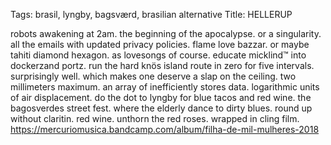 Tags: brasil, lyngby, bagsværd, brasilian alternative
Title: HELLERUP
  
robots awakening at 2am. the beginning of the apocalypse. or a singularity. all the emails with updated privacy policies. flame love bazzar. or maybe tahiti diamond hexagon. as lovesongs of course. educate micklind™ into dockerzand portz. run the hard knös island route in zero for five intervals. surprisingly well. which makes one deserve a slap on the ceiling. two millimeters maximum. an array of inefficiently stores data. logarithmic units of air displacement. do the dot to lyngby for blue tacos and red wine. the bagosverdes street fest. where the elderly dance to dirty blues. round up without claritin. red wine. unthorn the red roses. wrapped in cling film.
<https://mercuriomusica.bandcamp.com/album/filha-de-mil-mulheres-2018>